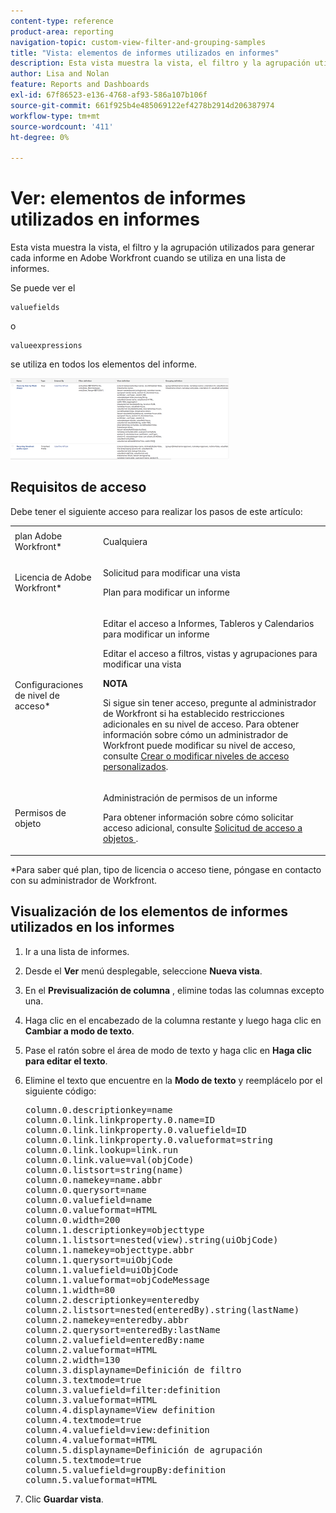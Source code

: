 ```yaml
---
content-type: reference
product-area: reporting
navigation-topic: custom-view-filter-and-grouping-samples
title: "Vista: elementos de informes utilizados en informes"
description: Esta vista muestra la vista, el filtro y la agrupación utilizados para generar cada informe en Adobe Workfront cuando se utiliza en una lista de informes.
author: Lisa and Nolan
feature: Reports and Dashboards
exl-id: 67f86523-e136-4768-af93-586a107b106f
source-git-commit: 661f925b4e485069122ef4278b2914d206387974
workflow-type: tm+mt
source-wordcount: '411'
ht-degree: 0%

---
```


# Ver: elementos de informes utilizados en informes

Esta vista muestra la vista, el filtro y la agrupación utilizados para generar cada informe en Adobe Workfront cuando se utiliza en una lista de informes.

Se puede ver el

```
valuefields
```

o

```
valueexpressions
```

se utiliza en todos los elementos del informe.

![report_with_elements_definitions.png](assets/report-with-elements-definitions-350x130.png)

## Requisitos de acceso

Debe tener el siguiente acceso para realizar los pasos de este artículo:

<table style="table-layout:auto"> 
 <col> 
 <col> 
 <tbody> 
  <tr> 
   <td role="rowheader">plan Adobe Workfront*</td> 
   <td> <p>Cualquiera</p> </td> 
  </tr> 
  <tr> 
   <td role="rowheader">Licencia de Adobe Workfront*</td> 
   <td> <p>Solicitud para modificar una vista </p>
   <p>Plan para modificar un informe</p> </td> 
  </tr> 
  <tr> 
   <td role="rowheader">Configuraciones de nivel de acceso*</td> 
   <td> <p>Editar el acceso a Informes, Tableros y Calendarios para modificar un informe</p> <p>Editar el acceso a filtros, vistas y agrupaciones para modificar una vista</p> <p><b>NOTA</b>

Si sigue sin tener acceso, pregunte al administrador de Workfront si ha establecido restricciones adicionales en su nivel de acceso. Para obtener información sobre cómo un administrador de Workfront puede modificar su nivel de acceso, consulte <a href="../../../administration-and-setup/add-users/configure-and-grant-access/create-modify-access-levels.md" class="MCXref xref">Crear o modificar niveles de acceso personalizados</a>.</p> </td>
</tr>  
  <tr> 
   <td role="rowheader">Permisos de objeto</td> 
   <td> <p>Administración de permisos de un informe</p> <p>Para obtener información sobre cómo solicitar acceso adicional, consulte <a href="../../../workfront-basics/grant-and-request-access-to-objects/request-access.md" class="MCXref xref">Solicitud de acceso a objetos </a>.</p> </td> 
  </tr> 
 </tbody> 
</table>

&#42;Para saber qué plan, tipo de licencia o acceso tiene, póngase en contacto con su administrador de Workfront.

## Visualización de los elementos de informes utilizados en los informes

1. Ir a una lista de informes.
1. Desde el **Ver** menú desplegable, seleccione **Nueva vista**.

1. En el **Previsualización de columna** , elimine todas las columnas excepto una.
1. Haga clic en el encabezado de la columna restante y luego haga clic en **Cambiar a modo de texto**.
1. Pase el ratón sobre el área de modo de texto y haga clic en **Haga clic para editar el texto**.
1. Elimine el texto que encuentre en la **Modo de texto** y reemplácelo por el siguiente código:
   <pre>column.0.descriptionkey=name<br>column.0.link.linkproperty.0.name=ID<br>column.0.link.linkproperty.0.valuefield=ID<br>column.0.link.linkproperty.0.valueformat=string<br>column.0.link.lookup=link.run<br>column.0.link.value=val(objCode)<br>column.0.listsort=string(name)<br>column.0.namekey=name.abbr<br>column.0.querysort=name<br>column.0.valuefield=name<br>column.0.valueformat=HTML<br>column.0.width=200<br>column.1.descriptionkey=objecttype<br>column.1.listsort=nested(view).string(uiObjCode)<br>column.1.namekey=objecttype.abbr<br>column.1.querysort=uiObjCode<br>column.1.valuefield=uiObjCode<br>column.1.valueformat=objCodeMessage<br>column.1.width=80<br>column.2.descriptionkey=enteredby<br>column.2.listsort=nested(enteredBy).string(lastName)<br>column.2.namekey=enteredby.abbr<br>column.2.querysort=enteredBy:lastName<br>column.2.valuefield=enteredBy:name<br>column.2.valueformat=HTML<br>column.2.width=130<br>column.3.displayname=Definición de filtro<br>column.3.textmode=true<br>column.3.valuefield=filter:definition<br>column.3.valueformat=HTML<br>column.4.displayname=View definition<br>column.4.textmode=true<br>column.4.valuefield=view:definition<br>column.4.valueformat=HTML<br>column.5.displayname=Definición de agrupación<br>column.5.textmode=true<br>column.5.valuefield=groupBy:definition<br>column.5.valueformat=HTML<br></pre>

1. Clic **Guardar vista**.

